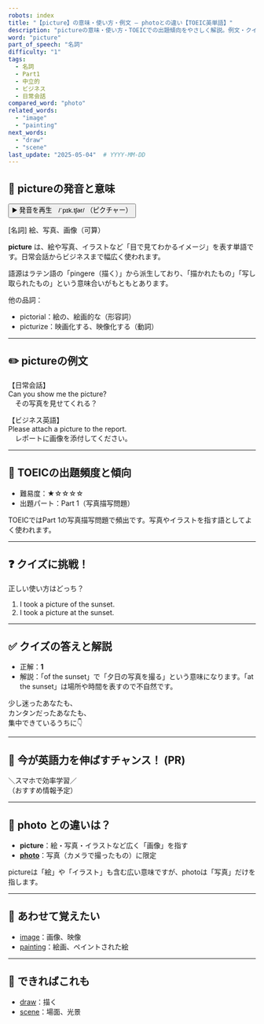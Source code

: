 ```yaml
---
robots: index
title: "【picture】の意味・使い方・例文 ― photoとの違い【TOEIC英単語】"
description: "pictureの意味・使い方・TOEICでの出題傾向をやさしく解説。例文・クイズ付きでphotoとの違いもわかりやすく学べます。"
word: "picture"
part_of_speech: "名詞"
difficulty: "1"
tags:
  - 名詞
  - Part1
  - 中立的
  - ビジネス
  - 日常会話
compared_word: "photo"
related_words:
  - "image"
  - "painting"
next_words:
  - "draw"
  - "scene"
last_update: "2025-05-04"  # YYYY-MM-DD
---
```


## 🔰 pictureの発音と意味

<button class="play-audio" onclick="playTTS('picture')">
  <span class="play-audio-main">
    ▶️ 発音を再生　/ˈpɪk.tʃər/
  </span>
  <span class="play-audio-sub">
    （ピクチャー）
  </span>
</button>

[名詞] 絵、写真、画像（可算）

**picture** は、絵や写真、イラストなど「目で見てわかるイメージ」を表す単語です。日常会話からビジネスまで幅広く使われます。

語源はラテン語の「pingere（描く）」から派生しており、「描かれたもの」「写し取られたもの」という意味合いがもともとあります。

他の品詞：  
- pictorial：絵の、絵画的な（形容詞）
- picturize：映画化する、映像化する（動詞）

---

## ✏️ pictureの例文

【日常会話】  
Can you show me the picture?  
　その写真を見せてくれる？

【ビジネス英語】  
Please attach a picture to the report.  
　レポートに画像を添付してください。

---

## 🎯 TOEICの出題頻度と傾向

- 難易度：★☆☆☆☆
- 出題パート：Part 1（写真描写問題）

TOEICではPart 1の写真描写問題で頻出です。写真やイラストを指す語としてよく使われます。

---

## ❓ クイズに挑戦！

正しい使い方はどっち？

1. I took a picture of the sunset.  
2. I took a picture at the sunset.

---

## ✅ クイズの答えと解説

- 正解：**1**
- 解説：「of the sunset」で「夕日の写真を撮る」という意味になります。「at the sunset」は場所や時間を表すので不自然です。

少し迷ったあなたも、  
カンタンだったあなたも、  
集中できているうちに👇️

---

## 🚀 今が英語力を伸ばすチャンス！ (PR)

<div class="info-center">
＼スマホで効率学習／<br>  
（おすすめ情報予定）
</div>

---

## 🤔  photo との違いは？

- **picture**：絵・写真・イラストなど広く「画像」を指す
- **[photo](/word/photo/)**：写真（カメラで撮ったもの）に限定

pictureは「絵」や「イラスト」も含む広い意味ですが、photoは「写真」だけを指します。

---

## 🧩 あわせて覚えたい

- [image](/word/image/)：画像、映像
- [painting](/word/painting/)：絵画、ペイントされた絵

---

## 📖 できればこれも

- [draw](/word/draw/)：描く
- [scene](/word/scene/)：場面、光景

<!-- cvid: aid38_bid05 -->

